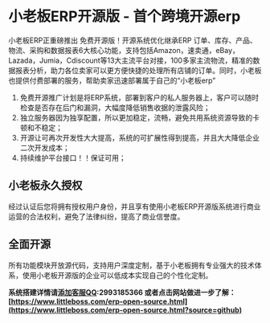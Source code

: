 # 小老板ERP开源版 - 首个跨境开源erp
小老板ERP正重磅推出 免费开源版！开源系统优化继承ERP 订单、库存、产品、物流、采购和数据报表6大核心功能，支持包括Amazon，速卖通，eBay，Lazada，Jumia，Cdiscount等13大主流平台对接，100多家主流物流，精准的数据报表分析，助力各位卖家可以更方便快捷的处理所有店铺的订单。同时，小老板也提供付费部署的服务，帮助卖家迅速部署属于自己的“小老板erp”

 
1. 免费开源推广计划是将ERP系统，部署到客户的私人服务器上，客户可以随时检查是否存在后门和漏洞，大幅度降低销售收据的泄露风险；
2. 独立服务器因为独享配置，所以更加稳定，流畅，避免共用系统资源导致的卡顿和不稳定； 
3. 开源让可再次开发性大大提高，系统的可扩展性得到提高，并且大大降低企业二次开发成本；
4. 持续维护平台接口！！保证可用；

## 小老板永久授权
经过认证后您将拥有授权用户身份，并且享有使用小老板ERP开源版系统进行商业运营的合法权利，避免了法律纠纷，提高了商业信誉度。

## 全面开源
所有功能模块开放源代码，支持用户深度定制，基于小老板拥有专业强大的技术体系，使用小老板开源版的企业可以低成本实现自己的个性化定制。


**系统搭建详情请[添加客服QQ](https://wpa.qq.com/msgrd?v=3&uin=2993185366&site=qq&menu=yes):2993185366 或者点击网站做进一步了解：[https://www.littleboss.com/erp-open-source.html](https://www.littleboss.com/erp-open-source.html?source=github)**
